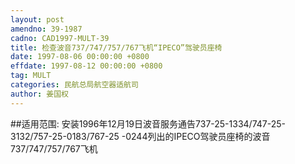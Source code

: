 ```yaml
---
layout: post
amendno: 39-1987
cadno: CAD1997-MULT-39
title: 检查波音737/747/757/767飞机“IPECO”驾驶员座椅
date: 1997-08-06 00:00:00 +0800
effdate: 1997-08-12 00:00:00 +0800
tag: MULT
categories: 民航总局航空器适航司
author: 姜国权
---
```


##适用范围:
安装1996年12月19日波音服务通告737-25-1334/747-25-3132/757-25-0183/767-25 -0244列出的IPECO驾驶员座椅的波音737/747/757/767飞机

